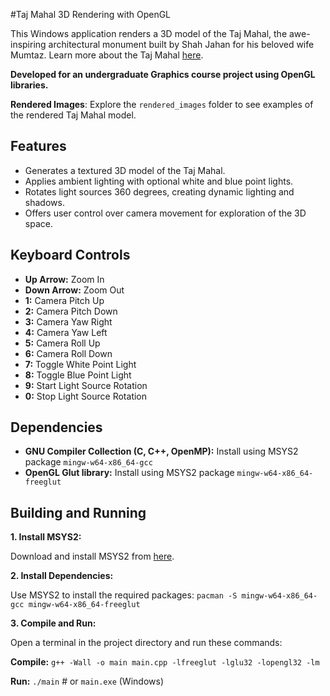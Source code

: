 #Taj Mahal 3D Rendering with OpenGL

This Windows application renders a 3D model of the Taj Mahal, the awe-inspiring architectural monument built by Shah Jahan for his beloved wife Mumtaz. Learn more about the Taj Mahal [here](https://en.wikipedia.org/wiki/Taj_Mahal).

**Developed for an undergraduate Graphics course project using OpenGL libraries.**

**Rendered Images**: Explore the `rendered_images` folder to see examples of the rendered Taj Mahal model.

## Features

* Generates a textured 3D model of the Taj Mahal.
* Applies ambient lighting with optional white and blue point lights.
* Rotates light sources 360 degrees, creating dynamic lighting and shadows.
* Offers user control over camera movement for exploration of the 3D space.

## Keyboard Controls

* **Up Arrow:** Zoom In
* **Down Arrow:** Zoom Out
* **1:** Camera Pitch Up
* **2:** Camera Pitch Down
* **3:** Camera Yaw Right
* **4:** Camera Yaw Left
* **5:** Camera Roll Up
* **6:** Camera Roll Down
* **7:** Toggle White Point Light
* **8:** Toggle Blue Point Light
* **9:** Start Light Source Rotation
* **0:** Stop Light Source Rotation

## Dependencies

* **GNU Compiler Collection (C, C++, OpenMP):** Install using MSYS2 package `mingw-w64-x86_64-gcc`
* **OpenGL Glut library:** Install using MSYS2 package `mingw-w64-x86_64-freeglut`

## Building and Running

**1. Install MSYS2:**

Download and install MSYS2 from [here](https://www.msys2.org/).

**2. Install Dependencies:**

Use MSYS2 to install the required packages: `pacman -S mingw-w64-x86_64-gcc mingw-w64-x86_64-freeglut`

**3. Compile and Run:**

Open a terminal in the project directory and run these commands:

**Compile:**
`g++ -Wall -o main main.cpp -lfreeglut -lglu32 -lopengl32 -lm`

**Run:**
`./main`  # or  `main.exe` (Windows)
